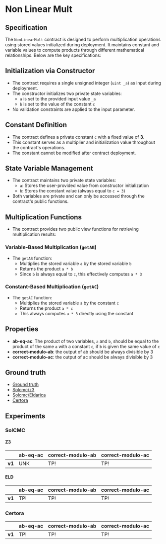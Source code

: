 # Non Linear Mult

## Specification
The `NonLinearMult` contract is designed to perform multiplication operations using stored values initialized during deployment. It maintains constant and variable values to compute products through different mathematical relationships. Below are the key specifications:

## **Initialization via Constructor**
- The contract requires a single unsigned integer (`uint _a`) as input during deployment.
- The constructor initializes two private state variables:
  - `a` is set to the provided input value `_a`
  - `b` is set to the value of the constant `c`
- No validation constraints are applied to the input parameter.

## **Constant Definition**
- The contract defines a private constant `c` with a fixed value of **3**.
- This constant serves as a multiplier and initialization value throughout the contract's operations.
- The constant cannot be modified after contract deployment.

## **State Variable Management**
- The contract maintains two private state variables:
  - `a`: Stores the user-provided value from constructor initialization
  - `b`: Stores the constant value (always equal to `c = 3`)
- Both variables are private and can only be accessed through the contract's public functions.

## **Multiplication Functions**
- The contract provides two public view functions for retrieving multiplication results:

### **Variable-Based Multiplication (`getAB`)**
- The `getAB` function:
  - Multiplies the stored variable `a` by the stored variable `b`
  - Returns the product `a * b`
  - Since `b` is always equal to `c`, this effectively computes `a * 3`

### **Constant-Based Multiplication (`getAC`)**
- The `getAC` function:
  - Multiplies the stored variable `a` by the constant `c`
  - Returns the product `a * c`
  - This always computes `a * 3` directly using the constant

## Properties
- **ab-eq-ac**: The product of two variables, `a` and `b`, should be equal to the product of the same `a` with a constant `c`, if `b` is given the same value of `c`
- **correct-modulo-ab**: the output of ab should be always divisible by 3
- **correct-modulo-ac**: the output of ac should be always divisible by 3

## Ground truth

- [Ground truth](ground-truth.csv)
- [Solcmc/z3](solcmc-z3.csv)
- [Solcmc/Eldarica](solcmc-eld.csv)
- [Certora](certora.csv)

## Experiments
### SolCMC
#### Z3
|        | ab-eq-ac          | correct-modulo-ab | correct-modulo-ac |
|--------|-------------------|-------------------|-------------------|
| **v1** | UNK               | TP!               | TP!               |
 

#### ELD
|        | ab-eq-ac          | correct-modulo-ab | correct-modulo-ac |
|--------|-------------------|-------------------|-------------------|
| **v1** | TP!               | TP!               | TP!               |
 


### Certora
|        | ab-eq-ac          | correct-modulo-ab | correct-modulo-ac |
|--------|-------------------|-------------------|-------------------|
| **v1** | TP!               | TP!               | TP!               |
 

